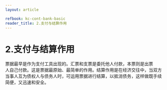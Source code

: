 ```yaml
---
layout: article

refbook: kc-cont-bank-basic
reader_title: 2.支付与结算作用
---
```


# 2.支付与结算作用

票据最早是作为支付工具出现的。汇票和支票是委托他人付款，本票则是出票<br />
      人自己付款。这是票据最原始、最简单的作用。结算作用是在经济交往中，当双方<br />
      当事人互为债权人与债务人时，可运用票据进行结算，以抵消债务，这样做既手续<br />
      简便，又迅速和安全。